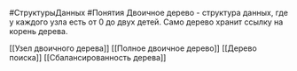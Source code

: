 #СтруктурыДанных #Понятия 
Двоичное дерево -  структура данных, где у каждого узла есть от 0 до двух детей. Само дерево хранит ссылку на корень дерева.

[[Узел двоичного дерева]]
[[Полное двоичное дерево]]
[[Дерево поиска]]
[[Сбалансированность дерева]]